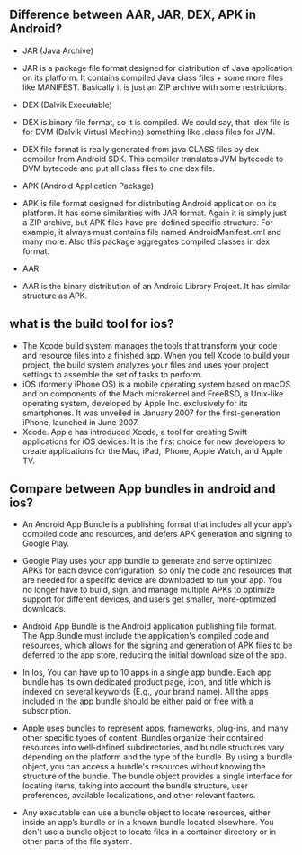 ## Difference between AAR, JAR, DEX, APK in Android?
- JAR (Java Archive)
- JAR is a package file format designed for distribution of Java application on its platform. It contains compiled Java class files + some more files like MANIFEST. Basically it is just an ZIP archive with some restrictions.

- DEX (Dalvik Executable)
- DEX is binary file format, so it is compiled. We could say, that .dex file is for DVM (Dalvik Virtual Machine) something like .class files for JVM.

- DEX file format is really generated from java CLASS files by dex compiler from Android SDK. This compiler translates JVM bytecode to DVM bytecode and put all class files to one dex file.

- APK (Android Application Package)
- APK is file format designed for distributing Android application on its platform. It has some similarities with JAR format. Again it is simply just a ZIP archive, but APK files have pre-defined specific structure. For example, it always must contains file named AndroidManifest.xml and many more. Also this package aggregates compiled classes in dex format.

- AAR
- AAR is the binary distribution of an Android Library Project. It has similar structure as APK.

## what is the build tool for ios?
- The Xcode build system manages the tools that transform your code and resource files into a finished app. When you tell Xcode to build your project, the build system analyzes your files and uses your project settings to assemble the set of tasks to perform.
- iOS (formerly iPhone OS) is a mobile operating system based on macOS and on components of the Mach microkernel and FreeBSD, a Unix-like operating system, developed by Apple Inc. exclusively for its smartphones. It was unveiled in January 2007 for the first-generation iPhone, launched in June 2007.
- Xcode. Apple has introduced Xcode, a tool for creating Swift applications for iOS devices. It is the first choice for new developers to create applications for the Mac, iPad, iPhone, Apple Watch, and Apple TV.

## Compare between App bundles in android and ios?
- An Android App Bundle is a publishing format that includes all your app’s compiled code and resources, and defers APK generation and signing to Google Play.

- Google Play uses your app bundle to generate and serve optimized APKs for each device configuration, so only the code and resources that are needed for a specific device are downloaded to run your app. You no longer have to build, sign, and manage multiple APKs to optimize support for different devices, and users get smaller, more-optimized downloads.

- Android App Bundle is the Android application publishing file format. The App Bundle must include the application's compiled code and resources, which allows for the signing and generation of APK files to be deferred to the app store, reducing the initial download size of the app.

- In Ios, You can have up to 10 apps in a single app bundle. Each app bundle has its own dedicated product page, icon, and title which is indexed on several keywords (E.g., your brand name). All the apps included in the app bundle should be either paid or free with a subscription.
- Apple uses bundles to represent apps, frameworks, plug-ins, and many other specific types of content. Bundles organize their contained resources into well-defined subdirectories, and bundle structures vary depending on the platform and the type of the bundle. By using a bundle object, you can access a bundle's resources without knowing the structure of the bundle. The bundle object provides a single interface for locating items, taking into account the bundle structure, user preferences, available localizations, and other relevant factors.

- Any executable can use a bundle object to locate resources, either inside an app’s bundle or in a known bundle located elsewhere. You don't use a bundle object to locate files in a container directory or in other parts of the file system. 
